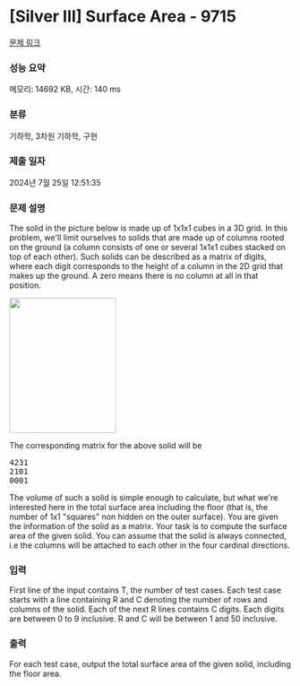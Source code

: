 # [Silver III] Surface Area - 9715 

[문제 링크](https://www.acmicpc.net/problem/9715) 

### 성능 요약

메모리: 14692 KB, 시간: 140 ms

### 분류

기하학, 3차원 기하학, 구현

### 제출 일자

2024년 7월 25일 12:51:35

### 문제 설명

<p>The solid in the picture below is made up of 1x1x1 cubes in a 3D grid. In this problem, we'll limit ourselves to solids that are made up of columns rooted on the ground (a column consists of one or several 1x1x1 cubes stacked on top of each other). Such solids can be described as a matrix of digits, where each digit corresponds to the height of a column in the 2D grid that makes up the ground. A zero means there is no column at all in that position.</p>

<p><img alt="" src="https://onlinejudgeimages.s3.amazonaws.com/problem/9715/%EC%8A%A4%ED%81%AC%EB%A6%B0%EC%83%B7%202016-10-04%20%EC%98%A4%ED%9B%84%204.03.33.png" style="height:241px; width:190px"></p>

<p>The corresponding matrix for the above solid will be  </p>

<pre>4231
2101
0001</pre>

<p>The volume of such a solid is simple enough to calculate, but what we're interested here in the total surface area including the floor (that is, the number of 1x1 "squares" non hidden on the outer surface). You are given the information of the solid as a matrix. Your task is to compute the surface area of the given solid. You can assume that the solid is always connected, i.e the columns will be attached to each other in the four cardinal directions.</p>

### 입력 

 <p>First line of the input contains T, the number of test cases.  Each test case starts with a line containing R and C denoting the number of rows and columns of the solid. Each of the next R lines contains C digits. Each digits are between 0 to 9 inclusive. R and C will be between 1 and 50 inclusive.  </p>

### 출력 

 <p>For each test case, output the total surface area of the given solid, including the floor area.</p>

